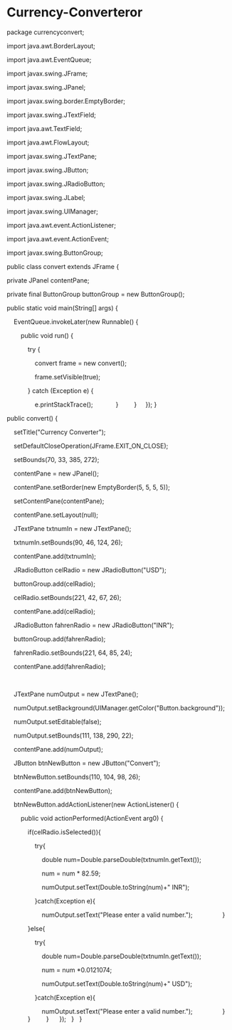 # Currency-Converteror 

package currencyconvert; 
  
 import java.awt.BorderLayout; 
 
 import java.awt.EventQueue; 
  
 import javax.swing.JFrame;
 
 import javax.swing.JPanel; 
 
 import javax.swing.border.EmptyBorder; 
 
 import javax.swing.JTextField;
 
 import java.awt.TextField; 
 
 import java.awt.FlowLayout; 
 
 import javax.swing.JTextPane;
 
 import javax.swing.JButton; 
 
 import javax.swing.JRadioButton;
 
 import javax.swing.JLabel;
 
 import javax.swing.UIManager;
 
 import java.awt.event.ActionListener; 
 
 import java.awt.event.ActionEvent; 
 
 import javax.swing.ButtonGroup; 
  
 public class convert extends JFrame { 
  
 private JPanel contentPane; 
 
 private final ButtonGroup buttonGroup = new ButtonGroup(); 
  
  
 public static void main(String[] args) { 
 
     EventQueue.invokeLater(new Runnable() { 
     
         public void run() { 
         
             try { 
             
                 convert frame = new convert();
                 
                 frame.setVisible(true); 
                 
             } catch (Exception e) { 
             
                 e.printStackTrace(); 
             } 
         } 
     }); 
 } 
  
  
 public convert() { 
  
     setTitle("Currency Converter");
     
     setDefaultCloseOperation(JFrame.EXIT_ON_CLOSE);
     
     setBounds(70, 33, 385, 272); 
     
     contentPane = new JPanel(); 
     
     contentPane.setBorder(new EmptyBorder(5, 5, 5, 5)); 
     
     setContentPane(contentPane);
     
     contentPane.setLayout(null); 
  
     JTextPane txtnumIn = new JTextPane(); 
     
     txtnumIn.setBounds(90, 46, 124, 26);
     
     contentPane.add(txtnumIn); 
  
     JRadioButton celRadio = new JRadioButton("USD"); 
     
     buttonGroup.add(celRadio); 
     
     celRadio.setBounds(221, 42, 67, 26);
     
     contentPane.add(celRadio); 
  
     JRadioButton fahrenRadio = new JRadioButton("INR"); 
     
     buttonGroup.add(fahrenRadio); 
     
     fahrenRadio.setBounds(221, 64, 85, 24); 
     
     contentPane.add(fahrenRadio); 
  
      
  
     JTextPane numOutput = new JTextPane(); 
     
     numOutput.setBackground(UIManager.getColor("Button.background")); 
     
     numOutput.setEditable(false); 
     
     numOutput.setBounds(111, 138, 290, 22);
     
     contentPane.add(numOutput); 
  
     JButton btnNewButton = new JButton("Convert"); 
     
     btnNewButton.setBounds(110, 104, 98, 26); 
     
     contentPane.add(btnNewButton); 
     
     btnNewButton.addActionListener(new ActionListener() { 
     
         public void actionPerformed(ActionEvent arg0) { 
  
             if(celRadio.isSelected()){ 
             
                 try{ 
                 
                     double num=Double.parseDouble(txtnumIn.getText());
                     
                     num = num * 82.59;
                     
                     numOutput.setText(Double.toString(num)+" INR"); 
                     
                 }catch(Exception e){ 
                 
                     numOutput.setText("Please enter a valid number."); 
                 } 
                 
             }else{ 
             
                 try{ 
                 
                     double num=Double.parseDouble(txtnumIn.getText()); 
                     
                     num = num *0.0121074; 
                     
                     numOutput.setText(Double.toString(num)+" USD"); 
                     
                 }catch(Exception e){ 
                 
                     numOutput.setText("Please enter a valid number."); 
                 } 
             } 
         } 
     }); 
 } 
 }
